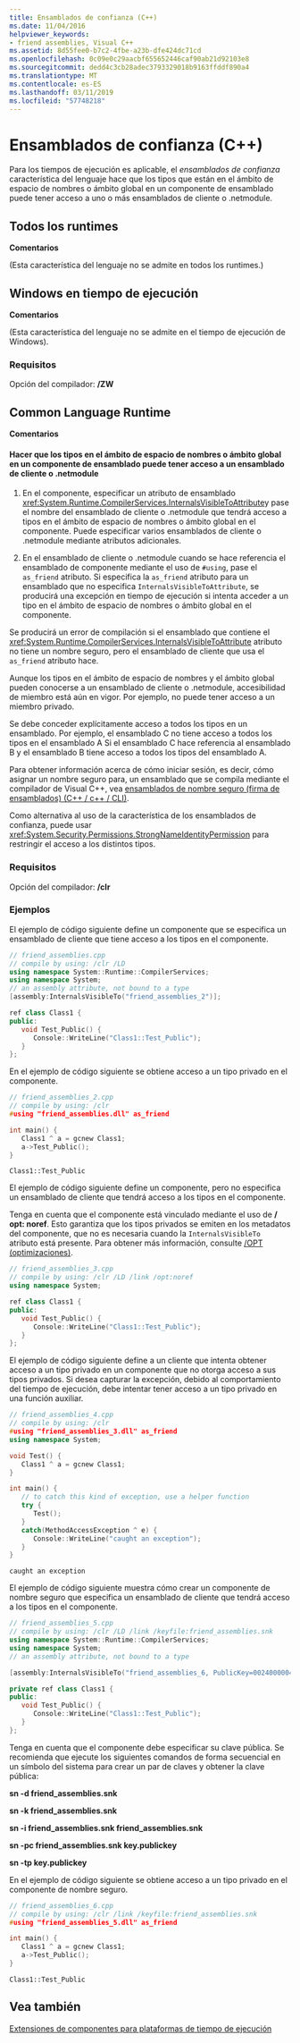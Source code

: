 ```yaml
---
title: Ensamblados de confianza (C++)
ms.date: 11/04/2016
helpviewer_keywords:
- friend assemblies, Visual C++
ms.assetid: 8d55fee0-b7c2-4fbe-a23b-dfe424dc71cd
ms.openlocfilehash: 0c09e0c29aacbf655652446caf90ab21d92103e8
ms.sourcegitcommit: dedd4c3cb28adec3793329018b9163ffddf890a4
ms.translationtype: MT
ms.contentlocale: es-ES
ms.lasthandoff: 03/11/2019
ms.locfileid: "57748218"
---
```

# <a name="friend-assemblies-c"></a>Ensamblados de confianza (C++)

Para los tiempos de ejecución es aplicable, el *ensamblados de confianza* característica del lenguaje hace que los tipos que están en el ámbito de espacio de nombres o ámbito global en un componente de ensamblado puede tener acceso a uno o más ensamblados de cliente o .netmodule.

## <a name="all-runtimes"></a>Todos los runtimes

**Comentarios**

(Esta característica del lenguaje no se admite en todos los runtimes.)

## <a name="windows-runtime"></a>Windows en tiempo de ejecución

**Comentarios**

(Esta característica del lenguaje no se admite en el tiempo de ejecución de Windows).

### <a name="requirements"></a>Requisitos

Opción del compilador: **/ZW**

## <a name="common-language-runtime"></a>Common Language Runtime

**Comentarios**

#### <a name="to-make-types-at-namespace-scope-or-global-scope-in-an-assembly-component-accessible-to-a-client-assembly-or-netmodule"></a>Hacer que los tipos en el ámbito de espacio de nombres o ámbito global en un componente de ensamblado puede tener acceso a un ensamblado de cliente o .netmodule

1. En el componente, especificar un atributo de ensamblado <xref:System.Runtime.CompilerServices.InternalsVisibleToAttribute>y pase el nombre del ensamblado de cliente o .netmodule que tendrá acceso a tipos en el ámbito de espacio de nombres o ámbito global en el componente.  Puede especificar varios ensamblados de cliente o .netmodule mediante atributos adicionales.

1. En el ensamblado de cliente o .netmodule cuando se hace referencia el ensamblado de componente mediante el uso de `#using`, pase el `as_friend` atributo.  Si especifica la `as_friend` atributo para un ensamblado que no especifica `InternalsVisibleToAttribute`, se producirá una excepción en tiempo de ejecución si intenta acceder a un tipo en el ámbito de espacio de nombres o ámbito global en el componente.

Se producirá un error de compilación si el ensamblado que contiene el <xref:System.Runtime.CompilerServices.InternalsVisibleToAttribute> atributo no tiene un nombre seguro, pero el ensamblado de cliente que usa el `as_friend` atributo hace.

Aunque los tipos en el ámbito de espacio de nombres y el ámbito global pueden conocerse a un ensamblado de cliente o .netmodule, accesibilidad de miembro está aún en vigor.  Por ejemplo, no puede tener acceso a un miembro privado.

Se debe conceder explícitamente acceso a todos los tipos en un ensamblado.  Por ejemplo, el ensamblado C no tiene acceso a todos los tipos en el ensamblado A Si el ensamblado C hace referencia al ensamblado B y el ensamblado B tiene acceso a todos los tipos del ensamblado A.

Para obtener información acerca de cómo iniciar sesión, es decir, cómo asignar un nombre seguro para, un ensamblado que se compila mediante el compilador de Visual C++, vea [ensamblados de nombre seguro (firma de ensamblados) (C++ / c++ / CLI)](../dotnet/strong-name-assemblies-assembly-signing-cpp-cli.md).

Como alternativa al uso de la característica de los ensamblados de confianza, puede usar <xref:System.Security.Permissions.StrongNameIdentityPermission> para restringir el acceso a los distintos tipos.

### <a name="requirements"></a>Requisitos

Opción del compilador: **/clr**

### <a name="examples"></a>Ejemplos

El ejemplo de código siguiente define un componente que se especifica un ensamblado de cliente que tiene acceso a los tipos en el componente.

```cpp
// friend_assemblies.cpp
// compile by using: /clr /LD
using namespace System::Runtime::CompilerServices;
using namespace System;
// an assembly attribute, not bound to a type
[assembly:InternalsVisibleTo("friend_assemblies_2")];

ref class Class1 {
public:
   void Test_Public() {
      Console::WriteLine("Class1::Test_Public");
   }
};
```

En el ejemplo de código siguiente se obtiene acceso a un tipo privado en el componente.

```cpp
// friend_assemblies_2.cpp
// compile by using: /clr
#using "friend_assemblies.dll" as_friend

int main() {
   Class1 ^ a = gcnew Class1;
   a->Test_Public();
}
```

```Output
Class1::Test_Public
```

El ejemplo de código siguiente define un componente, pero no especifica un ensamblado de cliente que tendrá acceso a los tipos en el componente.

Tenga en cuenta que el componente está vinculado mediante el uso de **/ opt: noref**. Esto garantiza que los tipos privados se emiten en los metadatos del componente, que no es necesaria cuando la `InternalsVisibleTo` atributo está presente. Para obtener más información, consulte [/OPT (optimizaciones)](../build/reference/opt-optimizations.md).

```cpp
// friend_assemblies_3.cpp
// compile by using: /clr /LD /link /opt:noref
using namespace System;

ref class Class1 {
public:
   void Test_Public() {
      Console::WriteLine("Class1::Test_Public");
   }
};
```

El ejemplo de código siguiente define a un cliente que intenta obtener acceso a un tipo privado en un componente que no otorga acceso a sus tipos privados. Si desea capturar la excepción, debido al comportamiento del tiempo de ejecución, debe intentar tener acceso a un tipo privado en una función auxiliar.

```cpp
// friend_assemblies_4.cpp
// compile by using: /clr
#using "friend_assemblies_3.dll" as_friend
using namespace System;

void Test() {
   Class1 ^ a = gcnew Class1;
}

int main() {
   // to catch this kind of exception, use a helper function
   try {
      Test();
   }
   catch(MethodAccessException ^ e) {
      Console::WriteLine("caught an exception");
   }
}
```

```Output
caught an exception
```

El ejemplo de código siguiente muestra cómo crear un componente de nombre seguro que especifica un ensamblado de cliente que tendrá acceso a los tipos en el componente.

```cpp
// friend_assemblies_5.cpp
// compile by using: /clr /LD /link /keyfile:friend_assemblies.snk
using namespace System::Runtime::CompilerServices;
using namespace System;
// an assembly attribute, not bound to a type

[assembly:InternalsVisibleTo("friend_assemblies_6, PublicKey=00240000048000009400000006020000002400005253413100040000010001000bf45d77fd991f3bff0ef51af48a12d35699e04616f27ba561195a69ebd3449c345389dc9603d65be8cd1987bc7ea48bdda35ac7d57d3d82c666b7fc1a5b79836d139ef0ac8c4e715434211660f481612771a9f7059b9b742c3d8af00e01716ed4b872e6f1be0e94863eb5745224f0deaba5b137624d7049b6f2d87fba639fc5")];

private ref class Class1 {
public:
   void Test_Public() {
      Console::WriteLine("Class1::Test_Public");
   }
};
```

Tenga en cuenta que el componente debe especificar su clave pública. Se recomienda que ejecute los siguientes comandos de forma secuencial en un símbolo del sistema para crear un par de claves y obtener la clave pública:

**sn -d friend_assemblies.snk**

**sn -k friend_assemblies.snk**

**sn -i friend_assemblies.snk friend_assemblies.snk**

**sn -pc friend_assemblies.snk key.publickey**

**sn -tp key.publickey**

En el ejemplo de código siguiente se obtiene acceso a un tipo privado en el componente de nombre seguro.

```cpp
// friend_assemblies_6.cpp
// compile by using: /clr /link /keyfile:friend_assemblies.snk
#using "friend_assemblies_5.dll" as_friend

int main() {
   Class1 ^ a = gcnew Class1;
   a->Test_Public();
}
```

```Output
Class1::Test_Public
```

## <a name="see-also"></a>Vea también

[Extensiones de componentes para plataformas de tiempo de ejecución](../windows/component-extensions-for-runtime-platforms.md)
